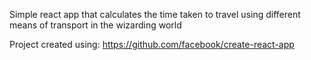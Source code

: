 Simple react app that calculates the time taken to travel using different means of transport in the wizarding world


Project created using: https://github.com/facebook/create-react-app
